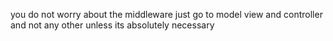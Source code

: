 you do not worry about the middleware
just go to model view and controller and not any other 
unless its absolutely necessary
